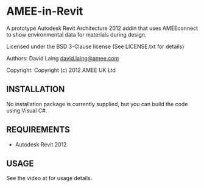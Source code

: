 # AMEE-in-Revit

A prototype Autodesk Revit Architecture 2012 addin that uses AMEEconnect to show 
environmental data for materials during design.

Licensed under the BSD 3-Clause license (See LICENSE.txt for details)

Authors: David Laing <david.laing@amee.com>

Copyright: Copyright (c) 2012 AMEE UK Ltd

## INSTALLATION

No installation package is currently supplied, but you can build the code
using Visual C#.

## REQUIREMENTS

 * Autodesk Revit 2012

## USAGE

See the video at <todo> for usage details.